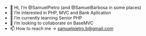 - 👋 Hi, I’m @SamuelPietro (and @SamuelBarbosa in some places)
- 👀 I’m interested in PHP, MVC and Bank Aplication
- 🌱 I’m currently learning Senior PHP
- 💞️ I’m looking to collaborate on BaseMVC
- 📫 How to reach me -> samuelpietro.b@gmail.com

<!---
this is a ✨ special ✨ repository because its `README.md` (this file) appears on your GitHub profile.
You can click the Preview link to take a look at your changes.
--->
